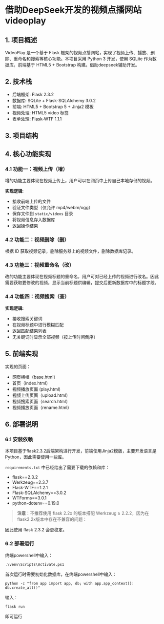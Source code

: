 # 借助DeepSeek开发的视频点播网站 videoplay

## 1. 项目概述

VideoPlay 是一个基于 Flask 框架的视频点播网站，实现了视频上传、播放、删除、重命名和搜索等核心功能。本项目采用 Python 3 开发，使用 SQLite 作为数据库，前端基于 HTML5 + Bootstrap 构建。借助deepseek辅助开发。

## 2. 技术栈

- 后端框架: Flask 2.3.2
- 数据库: SQLite + Flask-SQLAlchemy 3.0.2
- 前端: HTML5 + Bootstrap 5 + Jinja2 模板
- 视频处理: HTML5 video 标签
- 表单处理: Flask-WTF 1.1.1

## 3. 项目结构



## 4. 核心功能实现

### 4.1 功能一：视频上传（增）

增的功能主要体现在视频上传上，用户可以在网页中上传自己本地存储的视频。

**实现逻辑:**

- 接收前端上传的文件
- 验证文件类型（仅允许 mp4/webm/ogg）
- 保存文件到 `static/videos` 目录
- 将视频信息存入数据库
- 返回操作结果

### 4.2 功能二：视频删除（删）

根据 ID 获取视频记录，删除服务器上的视频文件，删除数据库记录。

### 4.3 功能三：视频重命名（改）

改的功能主要体现在视频标题的重命名，用户可对已经上传的视频进行改名。因此需要获取要修改的视频，显示当前标题供编辑，提交后更新数据库中的标题字段。

### 4.4 功能四：视频搜索（查）

**实现逻辑:**

- 接收搜索关键词
- 在视频标题中进行模糊匹配
- 返回匹配结果列表
- 无关键词时显示全部视频（按上传时间倒序）

## 5. 前端实现

实现的页面：

- 网页横幅（base.html）
- 首页（index.html）
- 视频播放页面 (play.html)
- 视频上传页面（upload.html）
- 视频搜索页面（search.html）
- 视频播放页面（rename.html）

## 6. 部署说明

### 6.1 安装依赖

本项目基于flask2.3.2后端架构进行开发，前端使用Jinja2模版，主要开发语言是 Python，因此需要使用一些库。

`requirements.txt` 中已经给出了需要下载的依赖和库：
- flask==2.3.2
- Werkzeug==2.3.7
- Flask-WTF==1.2.1
- Flask-SQLAlchemy==3.0.2
- WTForms==3.0.1
- python-dotenv==0.19.0

> **注意**：不推荐使用 flask 2.2x 的版本搭配 Werkzeug ≥ 2.2.2，因为在 flask2.2x版本中存在不兼容的问题：

因此使用 flask 2.3.2 会更稳定。

### 6.2 部署运行

终端powershell中输入：
```
.\venv\Scripts\Activate.ps1
```
首次运行时需要初始化数据库，在终端powershell中输入：
```
python -c "from app import app, db; with app.app_context(): db.create_all()"
```
输入：
```
flask run
```
即可运行
